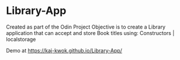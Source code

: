 # Library-App

Created as part of the Odin Project
Objective is to create a Library application that can accept and store Book titles
using: Constructors | localstorage

Demo at https://kaj-kwok.github.io/Library-App/
